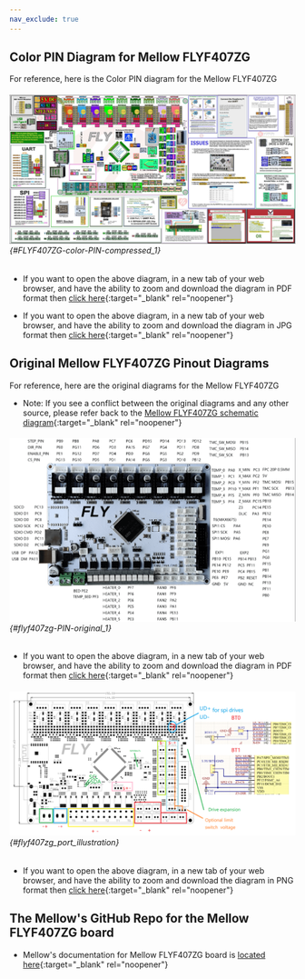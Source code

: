 ```yaml
---
nav_exclude: true
---
```

## Color PIN Diagram for Mellow FLYF407ZG

For reference, here is the Color PIN diagram for the Mellow FLYF407ZG

###### ![](./images/FLYF407ZG-color-PIN-compressed.jpg) {#FLYF407ZG-color-PIN-compressed_1}

* If you want to open the above diagram, in a new tab of your web browser, and have the ability to zoom and download the diagram in PDF format then [click here](./images/FLYF407ZG-color-PIN.pdf){:target="_blank" rel="noopener"}

* If you want to open the above diagram, in a new tab of your web browser, and have the ability to zoom and download the diagram in JPG format then [click here](./images/FLYF407ZG-color-PIN.jpg){:target="_blank" rel="noopener"}

## Original Mellow FLYF407ZG Pinout Diagrams

For reference, here are the original diagrams for the Mellow FLYF407ZG

* Note: If you see a conflict between the original diagrams and any other source, please refer back to the [Mellow FLYF407ZG schematic diagram](./images/FLYF407ZG-Schematic.pdf){:target="_blank" rel="noopener"}

###### ![](./images/flyf407zg_pinout.png) {#flyf407zg-PIN-original_1}

* If you want to open the above diagram, in a new tab of your web browser, and have the ability to zoom and download the diagram in PDF format then [click here](./images/FLYF407ZG-Pin-diagram.pdf){:target="_blank" rel="noopener"}

###### ![](./images/flyf407zg_port_illustration.png) {#flyf407zg_port_illustration}

* If you want to open the above diagram, in a new tab of your web browser, and have the ability to zoom and download the diagram in PNG format then [click here](./images/flyf407zg_port_illustration.png){:target="_blank" rel="noopener"}

## The Mellow's GitHub Repo for the Mellow FLYF407ZG board

* Mellow's documentation for Mellow FLYF407ZG board is [located here](https://github.com/Mellow-3D/FLYF407ZG){:target="_blank" rel="noopener"}